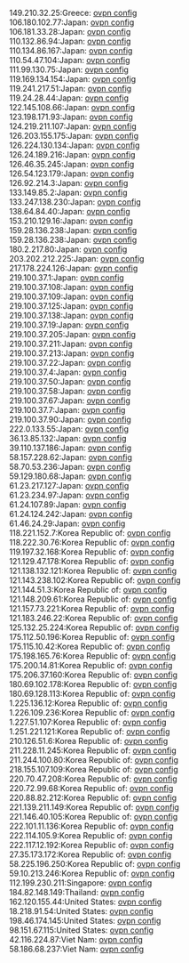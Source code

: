 149.210.32.25:Greece: [ovpn config](vpn/149_210_32_25.ovpn)  
106.180.102.77:Japan: [ovpn config](vpn/106_180_102_77.ovpn)  
106.181.33.28:Japan: [ovpn config](vpn/106_181_33_28.ovpn)  
110.132.86.94:Japan: [ovpn config](vpn/110_132_86_94.ovpn)  
110.134.86.167:Japan: [ovpn config](vpn/110_134_86_167.ovpn)  
110.54.47.104:Japan: [ovpn config](vpn/110_54_47_104.ovpn)  
111.99.130.75:Japan: [ovpn config](vpn/111_99_130_75.ovpn)  
119.169.134.154:Japan: [ovpn config](vpn/119_169_134_154.ovpn)  
119.241.217.51:Japan: [ovpn config](vpn/119_241_217_51.ovpn)  
119.24.28.44:Japan: [ovpn config](vpn/119_24_28_44.ovpn)  
122.145.108.66:Japan: [ovpn config](vpn/122_145_108_66.ovpn)  
123.198.171.93:Japan: [ovpn config](vpn/123_198_171_93.ovpn)  
124.219.211.107:Japan: [ovpn config](vpn/124_219_211_107.ovpn)  
126.203.155.175:Japan: [ovpn config](vpn/126_203_155_175.ovpn)  
126.224.130.134:Japan: [ovpn config](vpn/126_224_130_134.ovpn)  
126.24.189.216:Japan: [ovpn config](vpn/126_24_189_216.ovpn)  
126.46.35.245:Japan: [ovpn config](vpn/126_46_35_245.ovpn)  
126.54.123.179:Japan: [ovpn config](vpn/126_54_123_179.ovpn)  
126.92.214.3:Japan: [ovpn config](vpn/126_92_214_3.ovpn)  
133.149.85.2:Japan: [ovpn config](vpn/133_149_85_2.ovpn)  
133.247.138.230:Japan: [ovpn config](vpn/133_247_138_230.ovpn)  
138.64.84.40:Japan: [ovpn config](vpn/138_64_84_40.ovpn)  
153.210.129.16:Japan: [ovpn config](vpn/153_210_129_16.ovpn)  
159.28.136.238:Japan: [ovpn config](vpn/159_28_136_238.ovpn)  
159.28.136.238:Japan: [ovpn config](vpn/159_28_136_238.ovpn)  
180.2.217.80:Japan: [ovpn config](vpn/180_2_217_80.ovpn)  
203.202.212.225:Japan: [ovpn config](vpn/203_202_212_225.ovpn)  
217.178.224.126:Japan: [ovpn config](vpn/217_178_224_126.ovpn)  
219.100.37.1:Japan: [ovpn config](vpn/219_100_37_1.ovpn)  
219.100.37.108:Japan: [ovpn config](vpn/219_100_37_108.ovpn)  
219.100.37.109:Japan: [ovpn config](vpn/219_100_37_109.ovpn)  
219.100.37.125:Japan: [ovpn config](vpn/219_100_37_125.ovpn)  
219.100.37.138:Japan: [ovpn config](vpn/219_100_37_138.ovpn)  
219.100.37.19:Japan: [ovpn config](vpn/219_100_37_19.ovpn)  
219.100.37.205:Japan: [ovpn config](vpn/219_100_37_205.ovpn)  
219.100.37.211:Japan: [ovpn config](vpn/219_100_37_211.ovpn)  
219.100.37.213:Japan: [ovpn config](vpn/219_100_37_213.ovpn)  
219.100.37.22:Japan: [ovpn config](vpn/219_100_37_22.ovpn)  
219.100.37.4:Japan: [ovpn config](vpn/219_100_37_4.ovpn)  
219.100.37.50:Japan: [ovpn config](vpn/219_100_37_50.ovpn)  
219.100.37.58:Japan: [ovpn config](vpn/219_100_37_58.ovpn)  
219.100.37.67:Japan: [ovpn config](vpn/219_100_37_67.ovpn)  
219.100.37.7:Japan: [ovpn config](vpn/219_100_37_7.ovpn)  
219.100.37.90:Japan: [ovpn config](vpn/219_100_37_90.ovpn)  
222.0.133.55:Japan: [ovpn config](vpn/222_0_133_55.ovpn)  
36.13.85.132:Japan: [ovpn config](vpn/36_13_85_132.ovpn)  
39.110.137.186:Japan: [ovpn config](vpn/39_110_137_186.ovpn)  
58.157.228.62:Japan: [ovpn config](vpn/58_157_228_62.ovpn)  
58.70.53.236:Japan: [ovpn config](vpn/58_70_53_236.ovpn)  
59.129.180.68:Japan: [ovpn config](vpn/59_129_180_68.ovpn)  
61.23.217.127:Japan: [ovpn config](vpn/61_23_217_127.ovpn)  
61.23.234.97:Japan: [ovpn config](vpn/61_23_234_97.ovpn)  
61.24.107.89:Japan: [ovpn config](vpn/61_24_107_89.ovpn)  
61.24.124.242:Japan: [ovpn config](vpn/61_24_124_242.ovpn)  
61.46.24.29:Japan: [ovpn config](vpn/61_46_24_29.ovpn)  
118.221.152.7:Korea Republic of: [ovpn config](vpn/118_221_152_7.ovpn)  
118.222.30.76:Korea Republic of: [ovpn config](vpn/118_222_30_76.ovpn)  
119.197.32.168:Korea Republic of: [ovpn config](vpn/119_197_32_168.ovpn)  
121.129.47.178:Korea Republic of: [ovpn config](vpn/121_129_47_178.ovpn)  
121.138.132.121:Korea Republic of: [ovpn config](vpn/121_138_132_121.ovpn)  
121.143.238.102:Korea Republic of: [ovpn config](vpn/121_143_238_102.ovpn)  
121.144.51.3:Korea Republic of: [ovpn config](vpn/121_144_51_3.ovpn)  
121.148.209.61:Korea Republic of: [ovpn config](vpn/121_148_209_61.ovpn)  
121.157.73.221:Korea Republic of: [ovpn config](vpn/121_157_73_221.ovpn)  
121.183.246.22:Korea Republic of: [ovpn config](vpn/121_183_246_22.ovpn)  
125.132.25.224:Korea Republic of: [ovpn config](vpn/125_132_25_224.ovpn)  
175.112.50.196:Korea Republic of: [ovpn config](vpn/175_112_50_196.ovpn)  
175.115.10.42:Korea Republic of: [ovpn config](vpn/175_115_10_42.ovpn)  
175.198.165.76:Korea Republic of: [ovpn config](vpn/175_198_165_76.ovpn)  
175.200.14.81:Korea Republic of: [ovpn config](vpn/175_200_14_81.ovpn)  
175.206.37.160:Korea Republic of: [ovpn config](vpn/175_206_37_160.ovpn)  
180.69.102.178:Korea Republic of: [ovpn config](vpn/180_69_102_178.ovpn)  
180.69.128.113:Korea Republic of: [ovpn config](vpn/180_69_128_113.ovpn)  
1.225.136.12:Korea Republic of: [ovpn config](vpn/1_225_136_12.ovpn)  
1.226.109.236:Korea Republic of: [ovpn config](vpn/1_226_109_236.ovpn)  
1.227.51.107:Korea Republic of: [ovpn config](vpn/1_227_51_107.ovpn)  
1.251.221.121:Korea Republic of: [ovpn config](vpn/1_251_221_121.ovpn)  
210.126.51.6:Korea Republic of: [ovpn config](vpn/210_126_51_6.ovpn)  
211.228.11.245:Korea Republic of: [ovpn config](vpn/211_228_11_245.ovpn)  
211.244.100.80:Korea Republic of: [ovpn config](vpn/211_244_100_80.ovpn)  
218.155.107.109:Korea Republic of: [ovpn config](vpn/218_155_107_109.ovpn)  
220.70.47.208:Korea Republic of: [ovpn config](vpn/220_70_47_208.ovpn)  
220.72.99.68:Korea Republic of: [ovpn config](vpn/220_72_99_68.ovpn)  
220.88.82.212:Korea Republic of: [ovpn config](vpn/220_88_82_212.ovpn)  
221.139.211.149:Korea Republic of: [ovpn config](vpn/221_139_211_149.ovpn)  
221.146.40.105:Korea Republic of: [ovpn config](vpn/221_146_40_105.ovpn)  
222.101.11.136:Korea Republic of: [ovpn config](vpn/222_101_11_136.ovpn)  
222.114.105.9:Korea Republic of: [ovpn config](vpn/222_114_105_9.ovpn)  
222.117.12.192:Korea Republic of: [ovpn config](vpn/222_117_12_192.ovpn)  
27.35.173.172:Korea Republic of: [ovpn config](vpn/27_35_173_172.ovpn)  
58.225.196.250:Korea Republic of: [ovpn config](vpn/58_225_196_250.ovpn)  
59.10.213.246:Korea Republic of: [ovpn config](vpn/59_10_213_246.ovpn)  
112.199.230.211:Singapore: [ovpn config](vpn/112_199_230_211.ovpn)  
184.82.148.149:Thailand: [ovpn config](vpn/184_82_148_149.ovpn)  
162.120.155.44:United States: [ovpn config](vpn/162_120_155_44.ovpn)  
18.218.91.54:United States: [ovpn config](vpn/18_218_91_54.ovpn)  
198.46.174.145:United States: [ovpn config](vpn/198_46_174_145.ovpn)  
98.151.67.115:United States: [ovpn config](vpn/98_151_67_115.ovpn)  
42.116.224.87:Viet Nam: [ovpn config](vpn/42_116_224_87.ovpn)  
58.186.68.237:Viet Nam: [ovpn config](vpn/58_186_68_237.ovpn)  
